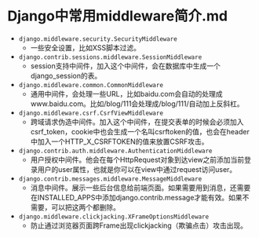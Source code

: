 # Django中常用middleware简介.md
- `django.middleware.security.SecurityMiddleware`
    -  一些安全设置，比如XSS脚本过滤。
- `django.contrib.sessions.middleware.SessionMiddleware`
    - session支持中间件，加入这个中间件，会在数据库中生成一个django_session的表。
- `django.middleware.common.CommonMiddleware`
    - 通用中间件，会处理一些URL，比如baidu.com会自动的处理成www.baidu.com。比如/blog/111会处理成/blog/111/自动加上反斜杠。
- `django.middleware.csrf.CsrfViewMiddleware`
    - 跨域请求伪造中间件。加入这个中间件，在提交表单的时候会必须加入csrf_token，cookie中也会生成一个名叫csrftoken的值，也会在header中加入一个HTTP_X_CSRFTOKEN的值来放置CSRF攻击。
- `django.contrib.auth.middleware.AuthenticationMiddleware`
    - 用户授权中间件。他会在每个HttpRequest对象到达view之前添加当前登录用户的user属性，也就是你可以在view中通过request访问user。
- `django.contrib.messages.middleware.MessageMiddleware`
    - 消息中间件。展示一些后台信息给前端页面。如果需要用到消息，还需要在INSTALLED_APPS中添加django.contrib.message才能有效。如果不需要，可以把这两个都删除。
- `django.middleware.clickjacking.XFrameOptionsMiddleware`
    - 防止通过浏览器页面跨Frame出现clickjacking（欺骗点击）攻击出现。
